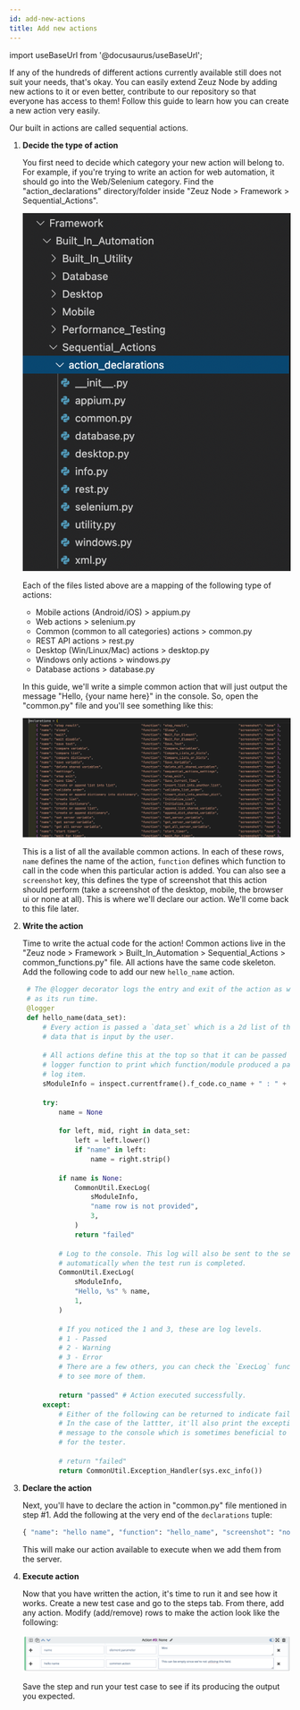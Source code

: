 ```yaml
---
id: add-new-actions
title: Add new actions
---
```


import useBaseUrl from '@docusaurus/useBaseUrl';

If any of the hundreds of different actions currently available still does not
suit your needs, that's okay. You can easily extend Zeuz Node by adding new
actions to it or even better, contribute to our repository so that everyone has
access to them! Follow this guide to learn how you can create a new action very
easily.

Our built in actions are called sequential actions.

1. **Decide the type of action**

   You first need to decide which category your new action will belong to. For
   example, if you're trying to write an action for web automation, it should go
   into the Web/Selenium category. Find the "action_declarations"
   directory/folder inside "Zeuz Node > Framework > Sequential_Actions".

    ![](/img/action-declarations.png)

    Each of the files listed above are a mapping of the following type of actions:
    - Mobile actions (Android/iOS) > appium.py
    - Web actions > selenium.py
    - Common (common to all categories) actions > common.py
    - REST API actions > rest.py
    - Desktop (Win/Linux/Mac) actions > desktop.py
    - Windows only actions > windows.py
    - Database actions > database.py

   In this guide, we'll write a simple common action that will just output the
   message "Hello, {your name here}" in the console. So, open the "common.py"
   file and you'll see something like this:

    ![](/img/common-actions.png)

    This is a list of all the available common actions. In each of these rows,
    `name` defines the name of the action, `function` defines which function to
    call in the code when this particular action is added. You can also see a
    `screenshot` key, this defines the type of screenshot that this action should
    perform (take a screenshot of the desktop, mobile, the browser ui or none at
    all). This is where we'll declare our action. We'll come back to this file
    later. 

2. **Write the action**

   Time to write the actual code for the action! Common actions live in the
   "Zeuz node > Framework > Built_In_Automation > Sequential_Actions >
   common_functions.py" file. All actions have the same code skeleton. Add the
   following code to add our new `hello_name` action.

   ```python
    # The @logger decorator logs the entry and exit of the action as well
    # as its run time.
    @logger
    def hello_name(data_set):
        # Every action is passed a `data_set` which is a 2d list of the action
        # data that is input by the user.

        # All actions define this at the top so that it can be passed to the
        # logger function to print which function/module produced a particular
        # log item.
        sModuleInfo = inspect.currentframe().f_code.co_name + " : " + MODULE_NAME

        try:
            name = None

            for left, mid, right in data_set:
                left = left.lower()
                if "name" in left:
                    name = right.strip()

            if name is None:
                CommonUtil.ExecLog(
                    sModuleInfo,
                    "name row is not provided",
                    3,
                )
                return "failed"

            # Log to the console. This log will also be sent to the server
            # automatically when the test run is completed.
            CommonUtil.ExecLog(
                sModuleInfo,
                "Hello, %s" % name,
                1,
            )

            # If you noticed the 1 and 3, these are log levels.
            # 1 - Passed
            # 2 - Warning
            # 3 - Error
            # There are a few others, you can check the `ExecLog` function
            # to see more of them.

            return "passed" # Action executed successfully.
        except:
            # Either of the following can be returned to indicate failure.
            # In the case of the lattter, it'll also print the exception
            # message to the console which is sometimes beneficial to see
            # for the tester.

            # return "failed"
            return CommonUtil.Exception_Handler(sys.exc_info())
   ```

3. **Declare the action**

   Next, you'll have to declare the action in "common.py" file mentioned in step
   #1. Add the following at the very end of the `declarations` tuple:

    ```python
    { "name": "hello name", "function": "hello_name", "screenshot": "none" },
    ```

   This will make our action available to execute when we add them from the
   server.

4. **Execute action**

   Now that you have written the action, it's time to run it and see how it
   works. Create a new test case and go to the steps tab. From there, add any
   action. Modify (add/remove) rows to make the action look like the following:

   ![](/img/action-run.png)

   Save the step and run your test case to see if its producing the output you
   expected.
